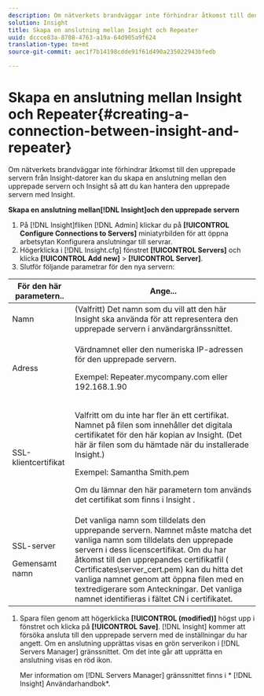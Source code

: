 ```yaml
---
description: Om nätverkets brandväggar inte förhindrar åtkomst till den upprepade servern från Insight-datorer kan du skapa en anslutning mellan den upprepade servern och Insight så att du kan hantera den upprepade servern med Insight.
solution: Insight
title: Skapa en anslutning mellan Insight och Repeater
uuid: dccce83a-8708-4763-a19a-64d905a9f624
translation-type: tm+mt
source-git-commit: aec1f7b14198cdde91f61d490a235022943bfedb

---
```



# Skapa en anslutning mellan Insight och Repeater{#creating-a-connection-between-insight-and-repeater}

Om nätverkets brandväggar inte förhindrar åtkomst till den upprepade servern från Insight-datorer kan du skapa en anslutning mellan den upprepade servern och Insight så att du kan hantera den upprepade servern med Insight.

**Skapa en anslutning mellan[!DNL Insight]och den upprepade servern**

1. På [!DNL Insight]fliken [!DNL Admin] klickar du på **[!UICONTROL Configure Connections to Servers]** miniatyrbilden för att öppna arbetsytan Konfigurera anslutningar till servrar.
1. Högerklicka i [!DNL Insight.cfg] fönstret **[!UICONTROL Servers]** och klicka **[!UICONTROL Add new]** > **[!UICONTROL Server]**.
1. Slutför följande parametrar för den nya servern:

<table id="table_DD79587255134B5A888A0F57CF10E5B0"> 
 <thead> 
  <tr> 
   <th colname="col1" class="entry"> För den här parametern.. </th> 
   <th colname="col2" class="entry"> Ange... </th> 
  </tr> 
 </thead>
 <tbody> 
  <tr> 
   <td colname="col1"> Namn </td> 
   <td colname="col2">(Valfritt) Det namn som du vill att den här <span class="keyword"> Insight</span> ska använda för att representera den upprepade servern i användargränssnittet. </td> 
  </tr> 
  <tr> 
   <td colname="col1"> Adress </td> 
   <td colname="col2"> <p>Värdnamnet eller den numeriska IP-adressen för den upprepade servern. </p> <p>Exempel: <span class="filepath"> Repeater.mycompany.com</span> eller 192.168.1.90 </p> </td> 
  </tr> 
  <tr> 
   <td colname="col1"> SSL-klientcertifikat </td> 
   <td colname="col2"> <p>Valfritt om du inte har fler än ett certifikat. Namnet på filen som innehåller det digitala certifikatet för den här kopian av <span class="keyword"> Insight</span>. (Det här är filen som du hämtade när du installerade <span class="keyword"> Insight</span>.) </p> <p>Exempel: <span class="filepath"> Samantha Smith.pem</span></p> <p>Om du lämnar den här parametern tom används det certifikat som finns i <span class="keyword"> Insight</span> . </p> </td> 
  </tr> 
  <tr> 
   <td colname="col1"> <p>SSL-server </p> <p>Gemensamt namn </p> </td> 
   <td colname="col2">Det vanliga namn som tilldelats den upprepande servern. Namnet måste matcha det vanliga namn som tilldelats den upprepade servern i dess licenscertifikat. Om du har åtkomst till den upprepandes certifikatfil (<span class="filepath"> Certificates\server_cert.pem</span>) kan du hitta det vanliga namnet genom att öppna filen med en textredigerare som Anteckningar. Det vanliga namnet identifieras i fältet CN i certifikatet. </td> 
  </tr> 
 </tbody> 
</table>

1. Spara filen genom att högerklicka **[!UICONTROL (modified)]** högst upp i fönstret och klicka på **[!UICONTROL Save]**. [!DNL Insight] kommer att försöka ansluta till den upprepade servern med de inställningar du har angett. Om en anslutning upprättas visas en grön serverikon i [!DNL Servers Manager] gränssnittet. Om det inte går att upprätta en anslutning visas en röd ikon.

   Mer information om [!DNL Servers Manager] gränssnittet finns i * [!DNL Insight] Användarhandbok*.

